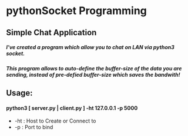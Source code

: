 # pythonSocket Programming
## Simple Chat Application

##### I've created a program which allow you to chat on LAN via python3 socket.
##### This program allows to auto-define the buffer-size of the data you are sending, instead of pre-defied buffer-size which saves the bandwith!

## Usage:

#### python3 [ server.py | client.py ] -ht 127.0.0.1 -p 5000

* -ht : Host to Create or Connect to
* -p : Port to bind
